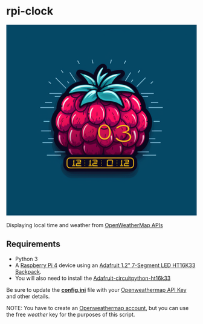 # rpi-clock

![Vector logo of a Raspberry made to look like it has a digital display and futuristic](rpi-clock-logo.png)

Displaying local time and weather from [OpenWeatherMap APIs](https://openweathermap.org/current/)

## Requirements

- Python 3
- A [Raspberry Pi 4](https://www.raspberrypi.com/products/raspberry-pi-4-model-b/) device using an [Adafruit 1.2" 7-Segment LED HT16K33 Backpack](https://learn.adafruit.com/adafruit-led-backpack/1-2-inch-7-segment-backpack/).
- You will also need to install the [Adafruit-circuitpython-ht16k33](https://github.com/adafruit/Adafruit_CircuitPython_HT16K33)

Be sure to update the **[config.ini](config.ini)** file with your [Openweathermap API Key](https://openweathermap.org/api_keys/) and other details.

NOTE: You have to create an [Openweathermap account](https://home.openweathermap.org/users/sign_up/), but you can use the free _weather_ key for the purposes of this script. 
